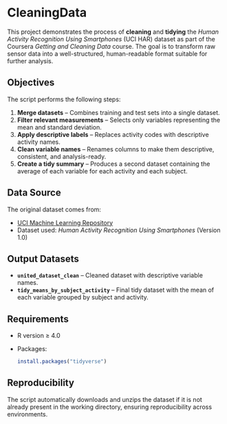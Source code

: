 # CleaningData

This project demonstrates the process of **cleaning** and **tidying** the *Human Activity Recognition Using Smartphones* (UCI HAR) dataset as part of the Coursera *Getting and Cleaning Data* course. The goal is to transform raw sensor data into a well-structured, human-readable format suitable for further analysis.

## Objectives

The script performs the following steps:

1.  **Merge datasets** – Combines training and test sets into a single dataset.
2.  **Filter relevant measurements** – Selects only variables representing the mean and standard deviation.
3.  **Apply descriptive labels** – Replaces activity codes with descriptive activity names.
4.  **Clean variable names** – Renames columns to make them descriptive, consistent, and analysis-ready.
5.  **Create a tidy summary** – Produces a second dataset containing the average of each variable for each activity and each subject.

## Data Source

The original dataset comes from:

-   [UCI Machine Learning Repository](https://archive.ics.uci.edu/ml/datasets/human+activity+recognition+using+smartphones)
-   Dataset used: *Human Activity Recognition Using Smartphones* (Version 1.0)

## Output Datasets

-   **`united_dataset_clean`** – Cleaned dataset with descriptive variable names.
-   **`tidy_means_by_subject_activity`** – Final tidy dataset with the mean of each variable grouped by subject and activity.

## Requirements

-   R version ≥ 4.0

-   Packages:

    ``` r
    install.packages("tidyverse")
    ```

## Reproducibility

The script automatically downloads and unzips the dataset if it is not already present in the working directory, ensuring reproducibility across environments.

